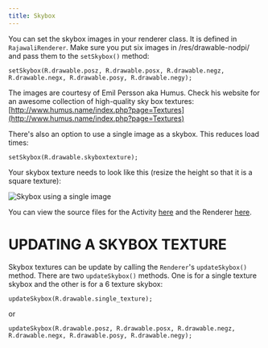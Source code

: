 ```yaml
---
title: Skybox
---
```

You can set the skybox images in your renderer class. It is defined in `RajawaliRenderer`.
Make sure you put six images in /res/drawable-nodpi/ and pass them to the `setSkybox()` method:
```
setSkybox(R.drawable.posz, R.drawable.posx, R.drawable.negz, R.drawable.negx, R.drawable.posy, R.drawable.negy);
```
The images are courtesy of Emil Persson aka Humus. Check his website for an awesome collection of high-quality sky box textures: [http://www.humus.name/index.php?page=Textures](http://www.humus.name/index.php?page=Textures)

There's also an option to use a single image as a skybox. This reduces load times:
```
setSkybox(R.drawable.skyboxtexture);
```
Your skybox texture needs to look like this (resize the height so that it is a square texture):

![Skybox using a single image](http://www.rozengain.com/files/skybox.jpg)

You can view the source files for the Activity [here](https://github.com/MasDennis/RajawaliExamples/blob/master/src/com/monyetmabuk/rajawali/tutorials/RajawaliSkyboxActivity.java) and the Renderer [here](https://github.com/MasDennis/RajawaliExamples/blob/master/src/com/monyetmabuk/rajawali/tutorials/RajawaliSkyboxRenderer.java).

# UPDATING A SKYBOX TEXTURE

Skybox textures can be update by calling the `Renderer`'s `updateSkybox()` method. There are two `updateSkybox()` methods. One is for a single texture skybox and the other is for a 6 texture skybox:
```
updateSkybox(R.drawable.single_texture);
```
or
```
updateSkybox(R.drawable.posz, R.drawable.posx, R.drawable.negz, R.drawable.negx, R.drawable.posy, R.drawable.negy);
```
